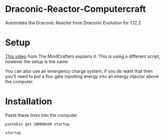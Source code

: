 # Draconic-Reactor-Computercraft
Automates the Draconic Reactor from Draconic Evolution for 1.12.2

# Setup
[This video](https://www.youtube.com/watch?v=8rBhQP1xqEU) from The MindCrafters explains it. This is using a different script, however the setup is the same.

You can also use an emergency charge system, if you do want that then you'll need to put a flux gate inputting energy into an energy injector above the computer.

# Installation
Paste these lines into the computer

`pastebin get GBMUNXdR startup`

`startup`
